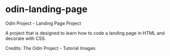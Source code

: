 # odin-landing-page
Odin Project - Landing Page Project

A project that is designed to learn how to code a landing page in HTML and decorate with CSS.







Credits: The Odin Project - Tutorial Images